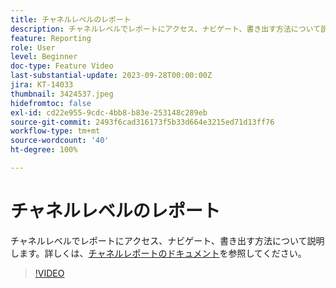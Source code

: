 ```yaml
---
title: チャネルレベルのレポート
description: チャネルレベルでレポートにアクセス、ナビゲート、書き出す方法について説明します。
feature: Reporting
role: User
level: Beginner
doc-type: Feature Video
last-substantial-update: 2023-09-28T00:00:00Z
jira: KT-14033
thumbnail: 3424537.jpeg
hidefromtoc: false
exl-id: cd22e955-9cdc-4bb8-b83e-253148c289eb
source-git-commit: 2493f6cad316173f5b33d664e3215ed71d13ff76
workflow-type: tm+mt
source-wordcount: '40'
ht-degree: 100%

---
```


# チャネルレベルのレポート

チャネルレベルでレポートにアクセス、ナビゲート、書き出す方法について説明します。詳しくは、[チャネルレポートのドキュメント](https://experienceleague.adobe.com/docs/journey-optimizer/using/reporting/channel-report/channel-report.html?lang=ja)を参照してください。

>[!VIDEO](https://video.tv.adobe.com/v/3424537/?learn=on)
